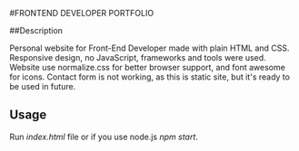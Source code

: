 
#FRONTEND DEVELOPER PORTFOLIO

##Description

Personal website for Front-End Developer made with plain HTML and CSS.
Responsive design, no JavaScript, frameworks and tools were used.
Website use normalize.css for better browser support, and font awesome for icons.
Contact form is not working, as this is static site, but it's ready to be used in future.

## Usage

Run *index.html* file or if you use node.js *npm start*.
